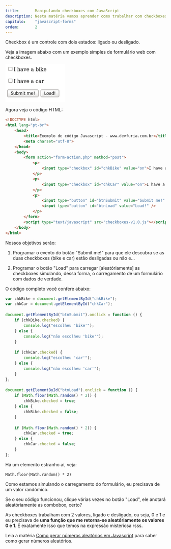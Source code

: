 ```yaml
---
title:       Manipulando checkboxes com JavaScript
description: Nesta matéria vamos aprender como trabalhar com checkboxes através do JavaScript
capitulo:    "javascript-forms"
ordem:       2
---
```


Checkbox é um controle com dois estados: ligado ou desligado.

Veja a imagem abaixo com um exemplo simples de formulário web com checkboxes.

![imagem ilustrando checkboxes](form-checkboxes.png "imagem ilustrando checkboxes")

Agora veja o código HTML:

```html
<!DOCTYPE html>
<html lang="pt-br">
    <head>
        <title>Exemplo de código Javascript - www.devfuria.com.br</title>
        <meta charset="utf-8">
    </head>
    <body>
        <form action="form-action.php" method="post">
            <p>
                <input type="checkbox" id="chkBike" value="on">I have a bike
            </p>
            <p>
                <input type="checkbox" id="chkCar" value="on">I have a car
            </p>
            <p>
                <input type="button" id="btnSubmit" value="Submit me!" />
                <input type="button" id="btnLoad" value="Load!" />
            </p>
        </form>
        <script type="text/javascript" src="checkboxes-v1.0.js"></script>
    </body>
</html>
```

Nossos objetivos serão:

1. Programar o evento do botão "Submit me!" para que ele descubra se as duas checkboxes (bike e car) estão desligadas ou não e...

2. Programar o botão "Load" para carregar [aleatóriamente] as checkboxes simulando, dessa forma, o carregamento de um
formulário com dados de verdade.

O código completo você confere abaixo:

```javascript
var chkBike = document.getElementById("chkBike");
var chkCar = document.getElementById("chkCar");

document.getElementById("btnSubmit").onclick = function () {
    if (chkBike.checked) {
        console.log("escolheu 'bike'");
    } else {
        console.log("não escolheu 'bike'");
    }

    if (chkCar.checked) {
        console.log("escolheu 'car'");
    } else {
        console.log("não escolheu 'car'");
    }
};

document.getElementById("btnLoad").onclick = function () {
    if (Math.floor(Math.random() * 2)) {
        chkBike.checked = true;
    } else {
        chkBike.checked = false;
    }

    if (Math.floor(Math.random() * 2)) {
        chkCar.checked = true;
    } else {
        chkCar.checked = false;
    }
};
```

Há um elemento estranho aí, veja:

    Math.floor(Math.random() * 2)

Como estamos simulando o carregamento do formulário, eu precisava de um valor randômico.

Se o seu código funcionou, clique várias vezes no botão "Load", ele anotará aleatóriamente as combobox, certo?

As checkboxes trabalham com 2 valores, ligado e desligado, ou seja, 0 e 1 e eu precisava de __uma função que me retorna-se
aleatóriamente os valores 0 e 1__. É exatamente isso que temos na expressão misteriosa rsss.

Leia a matéria [Como gerar números aleatórios em Javascript](/javascript/numeros-aleatorios/) para saber como gerar números aleatórios.